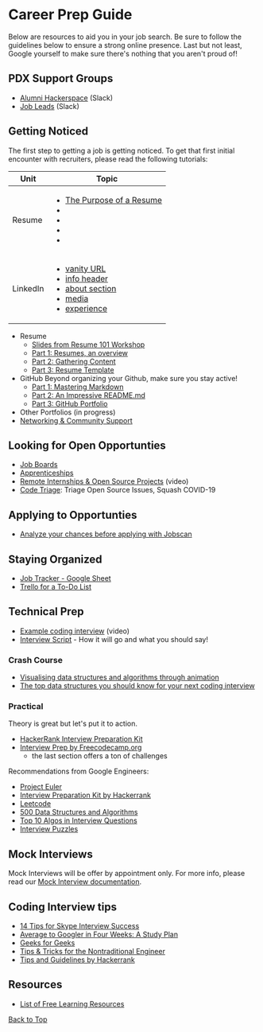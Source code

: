 # <a href="top"></a>Career Prep Guide

Below are resources to aid you in your job search. Be sure to follow the guidelines below to ensure a strong online presence. Last but not least, Google yourself to make sure there's nothing that you aren't proud of!

## PDX Support Groups
- [Alumni Hackerspace](https://portlandcodeguild.slack.com/archives/C010L9P9A4Q) (Slack)
- [Job Leads](https://portlandcodeguild.slack.com/archives/C1CFFULCE) (Slack)

## <a href="getting-noticed"></a>Getting Noticed

The first step to getting a job is getting noticed. To get that first initial encounter with recruiters, please read the following tutorials:

| Unit | Topic |
| ---- | -------- |
| Resume | <ul><li>[The Purpose of a Resume](/purpose.md)</li><li>[](/)</li><li>[](/)</li><li>[](/)</li><li>[](/)</li></ul>
| LinkedIn | <ul><li>[vanity URL](/linkedin/vanity_url.md)</li><li>[info header](/linkedin/info_header.md)</li><li>[about section](/linkedin/about.md)</li><li>[media](/linkedin/media.md)</li><li>[experience](/linkedin/experience.md)</li></ul>

- <a href="resume"></a>Resume
  - [Slides from Resume 101 Workshop](https://docs.google.com/presentation/d/1gz5M2BbGGWw4dfspEc3ncsy5vNP5Mx7J_Df7_hFYPCk/edit#slide=id.p)
  - [Part 1: Resumes, an overview](resume\resume_overview.md)
  - [Part 2: Gathering Content](resume\resume.md)
  - [Part 3: Resume Template](https://docs.google.com/document/d/1XQm8zTHvvz-_ldEifbvAUPXgGbZYwbAUnTuSyIvaCgQ/edit?usp=sharing)
- GitHub
Beyond organizing your Github, make sure you stay active!
  - [Part 1: Mastering Markdown](https://github.com/PdxCodeGuild/career-guide/blob/master/markdown/markdown.md)
  - [Part 2: An Impressive README.md](https://github.com/PdxCodeGuild/career-guide/blob/master/github/readmes.md)
  - [Part 3: GitHub Portfolio](github/github-portfolio.md)
- Other Portfolios (in progress)
- [Networking & Community Support](https://github.com/PdxCodeGuild/career-guide/blob/master/networking.md)

## <a href="looking"></a>Looking for Open Opportunties
- [Job Boards](applying-to-jobs/job-boards.md)
- [Apprenticeships](applying-to-jobs/apprenticeships.md)
- [Remote Internships & Open Source Projects](https://www.facebook.com/womeninwebdev/videos/215052119638987/?hc_location=ufi) (video)
- [Code Triage](https://www.codetriage.com/?fbclid=IwAR3sEWU2MJLP8SY_gbanZb3Cl9hTJmswl59M4yWMju8EB2bG5c_7xXrtBK8): Triage Open Source Issues, Squash COVID-19

## <a href="applying"></a>Applying to Opportunties
- [Analyze your chances before applying with Jobscan](applying-to-jobs/jobscan.md)

## <a href="organize"></a>Staying Organized
- [Job Tracker - Google Sheet](https://docs.google.com/spreadsheets/d/1v4NXFGfQ5p-OH_WLgXusKAoLg8kSDi90H6ylJyBlYaE/edit?usp=sharing)
- [Trello for a To-Do List](http://trello.com/)

## <a href="technical-prep"></a>Technical Prep
- [Example coding interview](https://www.youtube.com/watch?v=XKu_SEDAykw) (video)
- [Interview Script](interview-prep/interview_script.md) - How it will go and what you should say!

### Crash Course
- [Visualising data structures and algorithms through animation](https://visualgo.net/en)
- [The top data structures you should know for your next coding interview](https://www.freecodecamp.org/news/the-top-data-structures-you-should-know-for-your-next-coding-interview-36af0831f5e3/)

### Practical
Theory is great but let's put it to action.
- [HackerRank Interview Preparation Kit](https://www.hackerrank.com/interview/interview-preparation-kit)
- [Interview Prep by Freecodecamp.org](https://www.freecodecamp.org/learn/)
  - the last section offers a ton of challenges

Recommendations from Google Engineers:
- [Project Euler](https://projecteuler.net/)
- [Interview Preparation Kit by Hackerrank](https://www.hackerrank.com/interview/interview-preparation-kit)
- [Leetcode](https://leetcode.com/)
- [500 Data Structures and Algorithms](https://www.quora.com/q/kqxqbzywcunzbyyp/500-Data-Structures-and-Algorithms-interview-questions-and-their-solutions)
- [Top 10 Algos in Interview Questions](https://www.geeksforgeeks.org/top-10-algorithms-in-interview-questions/)
- [Interview Puzzles](https://www.geeksforgeeks.org/category/puzzles/)

## Mock Interviews
Mock Interviews will be offer by appointment only. For more info, please read our [Mock Interview documentation](mock-interviews.md).

## <a href="tips"></a>Coding Interview tips
- [14 Tips for Skype Interview Success](https://www.inhersight.com/blog/interview/skype-interview-tips?utm_campaign=website&utm_source=ihs-sendgrid&utm_medium=email&_n=72258545)
- [Average to Googler in Four Weeks: A Study Plan](https://www.linkedin.com/pulse/average-googler-four-weeks-study-plan-milad-naseri/?trk=v-feed)
- [Geeks for Geeks](https://www.geeksforgeeks.org/)
- [Tips & Tricks for the Nontraditional Engineer](https://peopleofcolorintech.com/articles/crushing-coding-interviews-tips-tricks-for-the-nontraditional-engineer/)
- [Tips and Guidelines by Hackerrank](https://www.hackerrank.com/interview/interview-preparation-kit/tips-and-guidelines/videos)


## <a href="resources"></a>Resources
- [List of Free Learning Resources](https://ebookfoundation.github.io/free-programming-books/)

[Back to Top](#top)

